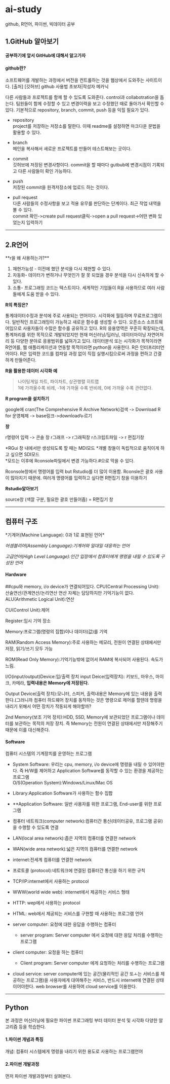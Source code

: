 # ai-study
github, R언어, 파이썬, 빅데이터 공부

<H2>1.GitHub 알아보기</H2>
<h4>공부하기에 앞서 GitHub에 대해서 알고가자</h4>
<h4>github란?</h4>
소프트웨어를 개발하는 과정에서 버전을 컨트롤하는 것을 웹상에서 도와주는 사이트이다. 
[출처] [깃허브] github 사용법 초보자|작성자 메카닉

다른 사람들과 프로젝트를 함께 할 수 있도록 도와준다. control과 collabotration을 돕는다.
팀원들이 함께 수정할 수 있고 변경이력을 보고 수정했던 때로 돌아가서 확인할 수 있다.
기본적으로 repository, branch, commit, push 등을 익힐 필요가 있다.

* repository
<br>project를 저장하는 저장소를 말한다. 이때 readme를 설정하면 마크다운 문법을 활용할 수 있다.</br>

* branch
<br>메인을 복사해서 새로운 프로젝트를 만들어 테스트해보는 곳이다.</br>

* commit
<br>깃허브에 저장된 변경사항이다. commit을 할 때마다 gutbub에 변경시점이 기록되고 다른 사람들이 확인 가능하다.</br>

* push
<br>저장된 commit을 원격저장소에 업로드 하는 것이다.</br>

* pull request
<br>다른 사람들의 수정사항을 보고 적용 유무를 판단하는 단계이다. 최근 작업 내역을 볼 수 있다.</br>
commit 확인->create pull request클릭->open a pull request->어떤 변화 있었는지 입력하기

<hr></hr>
<h2>2.R언어</h2>
**r을 왜 사용하는가?**

1. 재현가능성 - 이전에 했던 분석을 다시 재현할 수 있다.   
2. 자동화- 데이터가 변하거나 무엇인가 잘 못 되었을 경우 분석을 다시 신속하게 할 수 있다.   
3. 소통- 프로그래밍 코드는 텍스트이다. 세계적인 기업들이 R을 사용하므로 여러 사람들에게 도움 받을 수 있다.

**R의 특징은?**

<h>통계데이터수정과 분석에 주로 사용되는 언어이다. 시각화에 월등하며 무료프로그램이다.
일반적인 프로그래밍이 가능하고 새로운 함수를 생성할 수 있다.
오픈소스 소프트웨어임으로 사용자들이 수많은 함수를 공유하고 있다. R의 응용영역은 꾸준히 확장되는데, 통계처리를 위한 목적으로 개발되었지만 현재 머신러닝/딥러닝, 데이터마이닝 자연어처리 등 다양한 분야로 응용범위를 넓혀가고 있다.
데이터분석 또는 시각화가 목적이라면 R언어를, 웹 애플리케이션과 연동할 목적이라면 python을 사용한다. R은 인터프리터언어이다. R은 입력한 코드를 컴파일 과정 없이 직접 실행시킴으로써 과정을 편하고 간결하게 만들어준다.</h>

**R을 활용한 데이터 시각화 예**

>  나이팅게일 차트, 파이차트, 상관행렬 히트맵   
   1에 가까울수록 비례, -1에 가까울 수록 반비례, 0에 가까울 수록 관련없다.

**R program을 설치하기**

google에 cran(The Comprehensive R Archive Network)검색 -> Download R for 운영체제 -> base링크->download누르기

**창**

 r명령어 입력 -> 콘솔 창
 r그래프 -> r그래픽창
 r스크립트파일 -> r 편집기창

*RGui 창 내에서만 생성되도록 할 때는 MDI모드
*개별 창들이 독립적으로 움직이게 하고 싶으면 SDI모드   
*모드는 이후에 Rconsole파일에서 변경 가능하다.#으로 막을 수 있다.   

Rconsole창에서 명령어를 입력 but Rstudio를 더 많이 이용함. Rconsle은 괄호 사용이 많아지기 때문에.
여러개 명령어를 입력하고 싶다면 R편집기 창을 이용하기

**Rstudio알아보기**

source창 (색깔 구분, 필요한 괄호 만들어줌) = R편집기 창
<hr></hr>

<h2>컴퓨터 구조</h2>
*기계어(Machine Language): 0과 1로 표현된 언어*

*어셈블리어(Assembly Language):기계어와 일대일 대응하는 언어*

*고급언어(High Level Language):인간 입장에서 컴퓨터에게 명령을 내릴 수 있도록 구성된 언어*

<h4>Hardware</h4>
##cpu와 memory, i/o device가 연결되어있다.
CPU(Central Processing Unit): 산술연산/관계연산/논리연산
연산 자체는 담당하지만 기억기능이 없다.
   ALU(Arithmetic Logical Unit):연산
  
   CU(Control Unit):제어   
   
   Register:임시 기억 장소   

Memory:프로그램(명령의 집합)이나 데이터(값)를 기억  

   RAM(Random Access Memory):주로 사용하는 메모리, 전원이 연결된 상태에서만 저장, 읽기/쓰기 모두 가능
   
   ROM(Read Only Memory):기억기능밖에 없어서 RAM에 복사되어 사용된다. 속도가 느림.
   
I/O(input/output)Device:입/출력 장치
   input Deice(입력장치): 키보드, 마우스, 마이크, 카메라, **입력내용은 Memory에 저장된다.**
   
   Output Device(출력 장치):모니터, 스피커, 출력내용은 Memory에 있는 내용을 출력한다.(그러니까 컴퓨터 하드웨어 장치를 동작하는 것은 명령으로 제어를 할텐데 명령을 내리기 위해서 어떤 장치가 작동되게 해야할까? 
   
   2nd Memory(보조 기억 장치):HDD, SSD, Memory에 보관되었던 프로그램이나 데이터를 보관하는 목적의 저장 장치. 즉 Memory는 전원이 연결된 상태에서만 저장해주기 때문에 이를 대신해준다.
   
<h4>Software</h4>
컴퓨터 시스템의 기계장치를 운영하는 프로그램

   * System Software: 우리는 cpu, memory, i/o device에 명령을 내릴 수 있어야한다. 즉 H/W를 제어하고 Application Software를 동작할 수 있는 환경을 제공하는 프로그램   
   O/S(Operation System):Windows/Linux/Mac OS
   
   * Library:Application Software가 사용하는 함수 집합
   
   * **Application Software: 일반 사용자를 위한 프로그램, End-user를 위한 프로그램

+ 컴퓨터 네트워크(computer network):컴퓨터간 통신(데이터공유, 프로그램 공유)을 수행할 수 있도록 연결

+ LAN(local area network):좁은 지역의 컴퓨터를 연결한 network

+ WAN(wide area network):넓은 지역의 컴퓨터를 연결한 network

+ internet:전세계 컴퓨터를 연결한 network

+ 프로토콜 (protocol):네트워크에 연결된 컴퓨터간 통신을 하기 위한 규칙

+ TCP/IP:internet에서 사용하는 protocol

+ WWW(world wide web): internet에서 제공하는 서비스 형태

+ HTTP: wep에서 사용하는 protocol

+ HTML: web에서 제공되는 서비스를 구현할 때 사용하는 프로그램 언어

+ server computer: 요청에 대한 응답을 수행하는 컴퓨터
   - server program: Server computer 에서 요청에 대한 응답 처리를 수행하는 프로그램
+ client computer: 요청을 하는 컴퓨터
   - Client program: Server computer 에게 요청하는 처리를 수행하는 프로그램
   
+ cloud service: server computer에 있는 공간(물리적인 공간 또ㅗ는 서비스를 제공하는 프로그램)을 사용자에게 대여해주는 서비스, 반드시 internet에 연결된 상태이어야한다. web browser를 사용하여 cloud service를 이용한다.

<hr></hr>
<H2>Python</H2>
본 과정은 머신러닝에 필요한 파이썬 프로그래밍 부터 데이터 분석 및 시각화 다양한 알고리즘 등을 학습한다.

<h4>1.파이썬 개념과 특징</h4>
개념: 컴퓨터 시스템에게 명령을 내리기 위한 용도로 사용하는 프로그램언어

<h4>2.파이썬 개발과정</h4>
먼저 파이썬 개발과정부터 살펴본다. 

